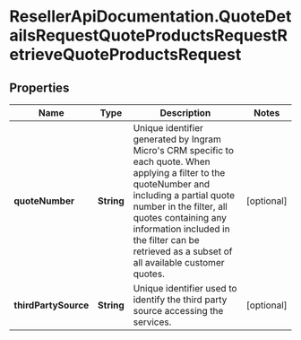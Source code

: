 # ResellerApiDocumentation.QuoteDetailsRequestQuoteProductsRequestRetrieveQuoteProductsRequest

## Properties

Name | Type | Description | Notes
------------ | ------------- | ------------- | -------------
**quoteNumber** | **String** | Unique identifier generated by Ingram Micro&#39;s CRM specific to each quote. When applying a filter to the quoteNumber and including a partial quote number in the filter, all quotes containing any information included in the filter can be retrieved as a subset of all available customer quotes. | [optional] 
**thirdPartySource** | **String** | Unique identifier used to identify the third party source accessing the services. | [optional] 


